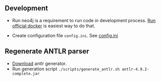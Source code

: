 ## Development

- Run neo4j is a requirement to run code in development process. [Run official docker](https://neo4j.com/developer/docker/) is easiest way to do that.

- Create configuration file `config.ini`. See [config.ini](db/config.ini)

## Regenerate ANTLR parser

- [Download](https://www.antlr.org/download.html) antlr generator.
- Run generation script `./scripts/generate_antlr.sh antlr-4.9.2-complete.jar`